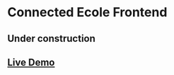 # Connected Ecole Frontend

## Under construction

## [Live Demo](https://connected-ecole.vercel.app/)
